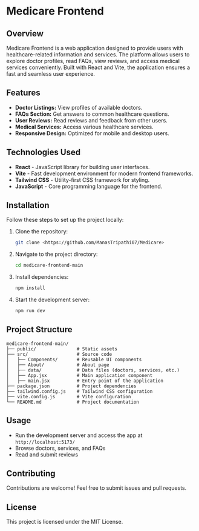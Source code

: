 # Medicare Frontend

## Overview
Medicare Frontend is a web application designed to provide users with healthcare-related information and services. The platform allows users to explore doctor profiles, read FAQs, view reviews, and access medical services conveniently. Built with React and Vite, the application ensures a fast and seamless user experience.

## Features
- **Doctor Listings:** View profiles of available doctors.
- **FAQs Section:** Get answers to common healthcare questions.
- **User Reviews:** Read reviews and feedback from other users.
- **Medical Services:** Access various healthcare services.
- **Responsive Design:** Optimized for mobile and desktop users.

## Technologies Used
- **React** - JavaScript library for building user interfaces.
- **Vite** - Fast development environment for modern frontend frameworks.
- **Tailwind CSS** - Utility-first CSS framework for styling.
- **JavaScript** - Core programming language for the frontend.

## Installation
Follow these steps to set up the project locally:

1. Clone the repository:
   ```sh
   git clone <https://github.com/ManasTripathi07/Medicare>
   ```
2. Navigate to the project directory:
   ```sh
   cd medicare-frontend-main
   ```
3. Install dependencies:
   ```sh
   npm install
   ```
4. Start the development server:
   ```sh
   npm run dev
   ```

## Project Structure
```
medicare-frontend-main/
├── public/               # Static assets
├── src/                  # Source code
│   ├── Components/       # Reusable UI components
│   ├── About/            # About page
│   ├── data/             # Data files (doctors, services, etc.)
│   ├── App.jsx           # Main application component
│   ├── main.jsx          # Entry point of the application
├── package.json          # Project dependencies
├── tailwind.config.js    # Tailwind CSS configuration
├── vite.config.js        # Vite configuration
└── README.md             # Project documentation
```

## Usage
- Run the development server and access the app at `http://localhost:5173/`
- Browse doctors, services, and FAQs
- Read and submit reviews

## Contributing
Contributions are welcome! Feel free to submit issues and pull requests.

## License
This project is licensed under the MIT License.

